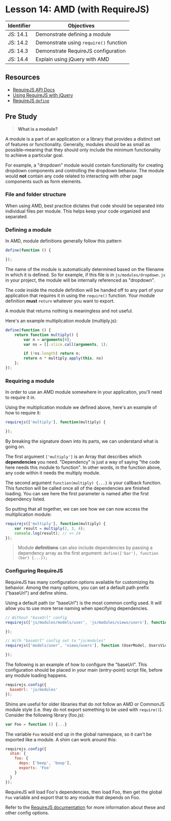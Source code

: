 # Lesson 14: AMD (with RequireJS)

Identifier   | Objectives
-------------|------------
JS: 14.1     | Demonstrate defining a module
JS: 14.2     | Demonstrate using `require()` function
JS: 14.3     | Demonstrate RequireJS configuration
JS: 14.4     | Explain using jQuery with AMD


## Resources

- [RequireJS API Docs][requirejs docs]
- [Using RequireJS with jQuery][requirejs jquery]
- [RequireJS `define`][requirejs define]

## Pre Study

> **What is a module?**

A module is a part of an application or a library that provides a distinct set of features or functionality. Generally, modules should be as small as possible–meaning that they should only include the minimum functionality to achieve a particular goal.

For example, a "dropdown" module would contain functionality for creating dropdown components and controlling the dropdown behavior. The module would **not** contain any code related to interacting with other page components such as form elements.

### File and folder structure

When using AMD, best practice dictates that code should be separated into individual files per module. This helps keep your code organized and separated.

### Defining a module

In AMD, module definitions generally follow this pattern

```js
define(function () {

});
```

The name of the module is automatically determined based on the filename in which it is defined. So for example, if this file is in `js/modules/dropdown.js` in your project, the module will be internally referenced as "dropdown".

The code inside the module definition will be handed off to any part of your application that requires it in using the `require()` function. Your module definition **must** `return` whatever you want to export.

A module that returns nothing is meaningless and not useful.

Here's an example multiplication module (multiply.js):

```js
define(function () {
	return function multiply() {
		var n = arguments[0];
		var ns = [].slice.call(arguments, 1);

		if (!ns.length) return n;
		return n * multiply.apply(this, ns)
	};
});
```

### Requiring a module

In order to use an AMD module somewhere in your application, you'll need to require it in.

Using the multiplication module we defined above, here's an example of how to require it:

```js
requirejs(['multiply'], function(multiply) {

});
```

By breaking the signature down into its parts, we can understand what is going on.

The first argument `['multiply']` is an Array that describes which **dependencies** you need. "Dependency" is just a way of saying "the code here needs this module to function". In other words, in the function above, any code within it needs the multiply module.

The second argument `function(multiply) {...}` is your callback function. This function will be called once all of the dependencies are finished loading. You can see here the first parameter is named after the first dependency listed.

So putting that all together, we can see how we can now access the multiplication module:

```js
requirejs(['multiply'], function(multiply) {
	var result = multiply(2, 3, 4); 
	console.log(result); // => 24
});
```

> Module **definitions** can also include dependencies by passing a dependency array as the first argument: `define(['bar'], function (bar) {...});`

### Configuring RequireJS

RequireJS has many configuration options available for customizing its behavior. Among the many options, you can set a default path prefix ("baseUrl") and define shims.

Using a default path (or "baseUrl") is the most common config used. It will allow you to use more terse naming when specifying dependencies.

```js
// Without "baseUrl" config
requirejs(['js/modules/models/user', 'js/modules/views/users'], function (UserModel, usersview) {

});

// With "baseUrl" config set to "js/modules"
requirejs(['models/user', 'views/users'], function (UserModel, UsersView) {

});
```

The following is an example of how to configure the "baseUrl". This configuration should be placed in your main (entry-point) script file, before any module loading happens.

```js
requirejs.config({
  baseUrl: 'js/modules'
});
```

Shims are useful for older libraries that do not follow an AMD or CommonJS module style (i.e. they do not export something to be used with `require()`). Consider the following library (foo.js):

```js
var Foo = function () {...}
```

The variable `Foo` would end up in the global namespace, so it can't be exported like a module. A shim can work around this:

```js
requirejs.config({
  shim: {
    foo: {
      deps: ['beep', 'boop'],
      exports: 'Foo'
    }
  }
});
```

RequireJS will load Foo's dependencies, then load Foo, then get the global `Foo` variable and export that to any module that depends on Foo.

Refer to the [RequireJS documentation][requirejs docs] for more information about these and other config options.

[requirejs docs]: http://requirejs.org/docs/api.html "RequireJS API Documentation"
[requirejs jquery]: http://requirejs.org/docs/jquery.html
[requirejs define]: http://requirejs.org/docs/api.html#define
